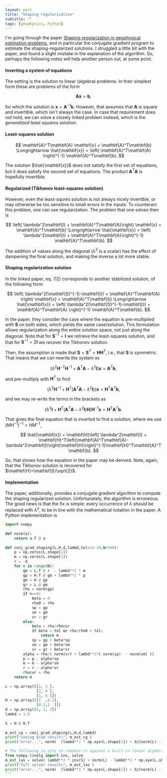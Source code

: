 ```yaml
---
layout: post
title: "Shaping regularization"
subtitle: ""
tags: [geophysics, Python]
---
```


I'm going through the paper [Shaping regularization in geophysical estimation problems](https://library.seg.org/doi/abs/10.1190/1.2433716), and in particular the conjugate gradient program to estimate the shaping-regularized solutions.
I struggled a little bit with the paper, and found a slight mistake in the explanation of the algorithm. So, perhaps the following notes will help another person out, at some point.


#### Inverting a system of equations
The setting is the solution to linear (algebra) problems. In their simplest form these are problems of the form

$$ \mathbf{A} \mathbf{x} = \mathbf{b}, $$

for which the solution is $\mathbf{x} = \mathbf{A}^{-1} \mathbf{b}$. However, that assumes that $\mathbf{A}$ is square and invertible, which isn't always the case.
In case that requirement does not hold, we can solve a closely linked problem instead, which is the *generalized least squares* solution:

#### Least-squares solution
$$ \mathbf{A}^T\mathbf{A} \mathbf{x} = \mathbf{A}^T\mathbf{b} \Longrightarrow \hat{\mathbf{x}} = \left( \mathbf{A}^T\mathbf{A} \right)^{-1} \mathbf{A}^T\mathbf{b}. $$

The solution $\hat{\mathbf{x}}$ does not satisfy the first set of equations, but it does satisfy the second set of equations.
The product $\mathbf{A}^T\mathbf{A}$ is hopefully invertible.

#### Regularized (Tikhonov least-squares solution)
However, even the least-squres solution is not always nicely invertible, or may otherwise be too sensitive to small errors in the inputs. To counteract this problem, one can use regularization.
The problem that one solves then is

$$ \left( \lambda^2\mathbf{I} + \mathbf{A}^T\mathbf{A}\right) \mathbf{x} = \mathbf{A}^T\mathbf{b} \Longrightarrow \hat{\mathbf{x}} = \left( \lambda^2\mathbf{I} + \mathbf{A}^T\mathbf{A}\right)^{-1} \mathbf{A}^T\mathbf{b}. $$

The addition of values along the diagonal ($\lambda^2$ is a scalar) has the effect of dampening the final solution, and making the inverse a lot more stable.

#### Shaping regularization solution
In the linked paper, eq. (12) corresponds to another stabilized solution, of the following form:

$$ \left( \lambda^2(\mathbf{S}^{-1}-\mathbf{I}) + \mathbf{A}^T\mathbf{A} \right) \mathbf{x} = \mathbf{A}^T\mathbf{b} \Longrightarrow \hat{\mathbf{x}} = \left( \lambda^2(\mathbf{S}^{-1}-\mathbf{I}) + \mathbf{A}^T\mathbf{A} \right)^{-1} \mathbf{A}^T\mathbf{b}. $$

In the paper, they consider the case where the equation is pre-multiplied with $\mathbf{S}$ on both sides, which yields the same case/solution. This formulation allows regularization along the entire solution space, not just along the diagonal. Note that for $\mathbf{S}^{-1}=\mathbf{I}$ we retrieve the least-squares solution, and that for $\mathbf{S}^{-1}=2\mathbf{I}$ we recover the Tikhonov solution.

Then, the assumption is made that $\mathbf{S}=\mathbf{S}^{T} = \mathbf{H}\mathbf{H}^T$, i.e., that $\mathbf{S}$ is symmetric. That means that we can rewrite the system as

$$ \left( \lambda^2\mathbf{H}^{-T}\mathbf{H}^{-1} + \mathbf{A}^T\mathbf{A} - \lambda^2\mathbf{I}\right) \mathbf{x} = \mathbf{A}^T\mathbf{b},  $$

and pre-multiply with $\mathbf{H}^T$ to find

$$ \left( \lambda^2\mathbf{H}^{-1} + \mathbf{H}^T\left( \mathbf{A}^T\mathbf{A} - \lambda^2\mathbf{I}\right)\right) \mathbf{x} = \mathbf{H}^T\mathbf{A}^T\mathbf{b},  $$

and we may re-write the terms in the brackets as

$$ \left( \lambda^2\mathbf{I} + \mathbf{H}^T\left(\mathbf{A}^T\mathbf{A}- \lambda^2\mathbf{I}\right)\mathbf{H}\right) \mathbf{H}^{-1} \mathbf{x} = \mathbf{H}^T\mathbf{A}^T\mathbf{b}.  $$

That gives the final equation that is inverted to find a solution, where we use $(M H^{-1})^{-1}=H M^{-1}$,

$$ \hat{\mathbf{x}} = \mathbf{H}\left( \lambda^2\mathbf{I} + \mathbf{H}^T\left(\mathbf{A}^T\mathbf{A}- \lambda^2\mathbf{I}\right)\mathbf{H}\right)^{-1}\mathbf{H}^T\mathbf{A}^T\mathbf{b}. $$

So, that shows how the equation in the paper may be derived. Note, again, that the Tikhonov solution is recovered for $\mathbf{H}=\mathbf{I}/\sqrt{2}$.

#### Implementation
The paper, additionally, provides a conjugate gradient algorithm to compute the shaping regularized solution. Unfortunately, the algorithm is erroneous. The good news is that the fix is simple: every occurrence of $\lambda$ should be replaced with $\lambda^2$, to be in line with the mathematical notation in the paper. A Python implementation is

````python
import numpy
 
def norm(a):
    return a.T @ a
 
def conj_grad_shaping(L,H,d,lambd,tol=1e-20,N=500):
    p = np.zeros(L.shape[1])
    m = np.zeros(L.shape[1])
    r = -d
    for n in range(N):
        gm = L.T @ r  - lambd**2 * m
        gp = H.T @ gm + lambd**2 * p
        gm = H @ gp
        gr = L @ gm
        rho = norm(gp)
        if n==0:
            beta = 0
            rho0 = rho
            sp = gp
            sm = gm
            sr = gr
        else:
            beta = rho/rhocur
            if beta < tol or rho/rho0 < tol:
                return m
            sp = gp + beta*sp
            sm = gm + beta*sm
            sr = gr + beta*sr
        alpha = rho/( norm(sr) + lambd**2*( norm(sp)  - norm(sm) ))
        p = p - alpha*sp
        m = m - alpha*sm
        r = r - alpha*sr
        rhocur = rho
    return m
 
L = np.array([[1, 3 ],
              [2, 4 ],
              [1, 6 ]])
H = np.array([[1  ,0.2],
              [0.2,1  ]])
d = np.array([4, 1, 3])
lambd = 1.9
 
S = H @ H.T
   
m_est_cg = conj_grad_shaping(L,H,d,lambd)
print("conjug grad result=", m_est_cg )
print("error...", norm(  (lambd**2 * np.eye(L.shape[1]) + S@(norm(L) - lambd**2*np.eye(L.shape[1])))@m_est_cg  - S@L.T@d ) )

# The following is only to compare it against a built-in linear algebra solver
from numpy.linalg import inv, solve
m_est_las = solve( lambd**2 * inv(S) + norm(L) - lambd**2 * np.eye(L.shape[1]), L.T @ d )
print("full solver result=", m_est_las )
print("error...", norm(  (lambd**2 * np.eye(L.shape[1]) + S@(norm(L) - lambd**2*np.eye(L.shape[1])))@m_est_las - S@L.T@d ) )
```

